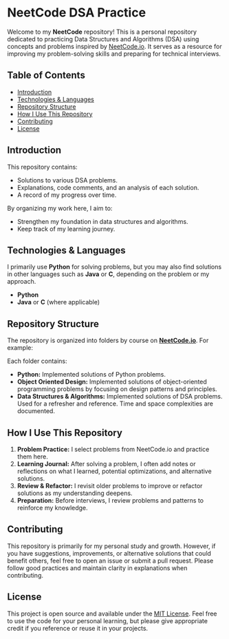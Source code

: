 # NeetCode DSA Practice

Welcome to my **NeetCode** repository! This is a personal repository dedicated to practicing Data Structures and Algorithms (DSA) using concepts and problems inspired by [NeetCode.io](https://neetcode.io). It serves as a resource for improving my problem-solving skills and preparing for technical interviews.

## Table of Contents

- [Introduction](#introduction)
- [Technologies & Languages](#technologies--languages)
- [Repository Structure](#repository-structure)
- [How I Use This Repository](#how-i-use-this-repository)
- [Contributing](#contributing)
- [License](#license)

## Introduction

This repository contains:
- Solutions to various DSA problems.
- Explanations, code comments, and an analysis of each solution.
- A record of my progress over time.

By organizing my work here, I aim to:
- Strengthen my foundation in data structures and algorithms.
- Keep track of my learning journey.

## Technologies & Languages

I primarily use **Python** for solving problems, but you may also find solutions in other languages such as **Java** or **C**, depending on the problem or my approach.

- **Python**
- **Java** or **C** (where applicable)

## Repository Structure

The repository is organized into folders by course on **[NeetCode.io](https://neetcode.io)**. For example:

Each folder contains:
- **Python:** Implemented solutions of Python problems.
- **Object Oriented Design:** Implemented solutions of object-oriented programming problems by focusing on design patterns and principles.
- **Data Structures & Algorithms:** Implemented solutions of DSA problems. Used for a refresher and reference. Time and space complexities are documented.


## How I Use This Repository

1. **Problem Practice:** I select problems from NeetCode.io and practice them here.
2. **Learning Journal:** After solving a problem, I often add notes or reflections on what I learned, potential optimizations, and alternative solutions.
3. **Review & Refactor:** I revisit older problems to improve or refactor solutions as my understanding deepens.
4. **Preparation:** Before interviews, I review problems and patterns to reinforce my knowledge.

## Contributing

This repository is primarily for my personal study and growth. However, if you have suggestions, improvements, or alternative solutions that could benefit others, feel free to open an issue or submit a pull request. Please follow good practices and maintain clarity in explanations when contributing.

## License

This project is open source and available under the [MIT License](LICENSE). Feel free to use the code for your personal learning, but please give appropriate credit if you reference or reuse it in your projects.
